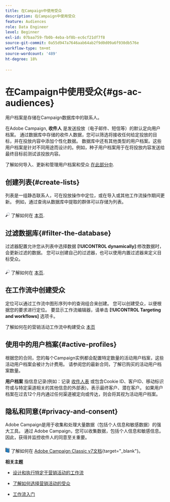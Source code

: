 ```yaml
---
title: 在Campaign中使用受众
description: 在Campaign中使用受众
feature: Audiences
role: Data Engineer
level: Beginner
exl-id: 07baa759-fb0b-4eba-bf8b-ec6cf21df7f8
source-git-commit: 0a55d947a7646aab64ab2f9d0d09a6f930db576e
workflow-type: tm+mt
source-wordcount: '489'
ht-degree: 18%

---
```


# 在Campaign中使用受众{#gs-ac-audiences}

用户档案是存储在Campaign数据库中的联系人。

在Adobe Campaign, **收件人** 是发送投放（电子邮件、短信等）的默认定向用户档案。 通过数据库中存储的收件人数据，您可以筛选将接收任何给定投放的目标，并在投放内容中添加个性化数据。 数据库中还有其他类型的用户档案。这些用户档案是针对不同用途而设计的。例如，种子用户档案用于在将投放内容发送给最终目标前测试该投放内容。

了解如何导入、更新和管理用户档案和受众 [在此部分中](../audiences/gs-audiences.md).

## 创建列表{#create-lists}

列表是一组静态联系人，可在投放操作中定位，或在导入或其他工作流操作期间更新。 例如，通过查询从数据库中提取的群体可以存储为列表。

![](../assets/do-not-localize/glass.png) 了解如何在 [本页](../audiences/create-audiences.md).

## 过滤数据库{#filter-the-database}

过滤器配置允许您从列表中选择数据 **[!UICONTROL dynamically]**:修改数据时，会更新过滤的数据。 您可以创建自己的过滤器，也可以使用内置过滤器来定义目标受众。

![](../assets/do-not-localize/glass.png) 了解如何在 [本页](../audiences/create-filters.md).

## 在工作流中创建受众

定位可以通过工作流中图形序列中的查询组合来创建。 您可以创建受众，以便根据您的要求进行定位。 要显示工作流编辑器，请单击 **[!UICONTROL Targeting and workflows]** 选项卡。

了解如何在的营销活动工作流中构建受众 [本页](https://experienceleague.adobe.com/docs/campaign/automation/campaign-orchestration/marketing-campaign-target.html)


## 使用中的用户档案{#active-profiles}

根据您的合同，您的每个Campaign实例都会配置特定数量的活动用户档案，这些活动用户档案会被计为计费用。 请参阅您的最新合同，了解已购买的活动用户档案数量。

**用户档案** 指信息记录(例如：记录 [收件人表](../dev/datamodel.md) 或包含Cookie ID、客户ID、移动标识符或与特定渠道相关的其他信息的外部表)，表示最终客户、潜在客户。 如果用户档案在过去12个月内通过任何渠道被定向或传达，则会将其视为活动用户档案。

<!--
You can monitor the number of active profiles used on your instances directly from Campaign Control Panel. 

![](../assets/do-not-localize/book.png) For more on this, refer to the [Control Panel documentation](https://docs.adobe.com/content/help/en/control-panel/using/performance-monitoring/active-profiles-monitoring.html).
-->

## 隐私和同意{#privacy-and-consent}

Adobe Campaign是用于收集和处理大量数据（包括个人信息和敏感数据）的强大工具。 通过 Adobe Campaign，您可以收集数据，包括个人信息和敏感信息。因此，获得并监控收件人的同意至关重要。

![](../assets/do-not-localize/book.png) 了解如何在 [Adobe Campaign Classic v7文档](https://experienceleague.adobe.com/docs/campaign-classic/using/getting-started/privacy/privacy-and-recommendations.html?lang=zh-Hans){target=&quot;_blank&quot;}。

**相关主题**

* [设计和执行特定于营销活动的工作流](https://experienceleague.adobe.com/docs/campaign/automation/workflows/introduction/wf-type/campaign-workflows.html)

* [了解如何选择营销活动的受众](https://experienceleague.adobe.com/docs/campaign/automation/campaign-orchestration/marketing-campaign-target.html)

* [工作流入门](https://experienceleague.adobe.com/docs/campaign/automation/workflows/introduction/about-workflows.html)
